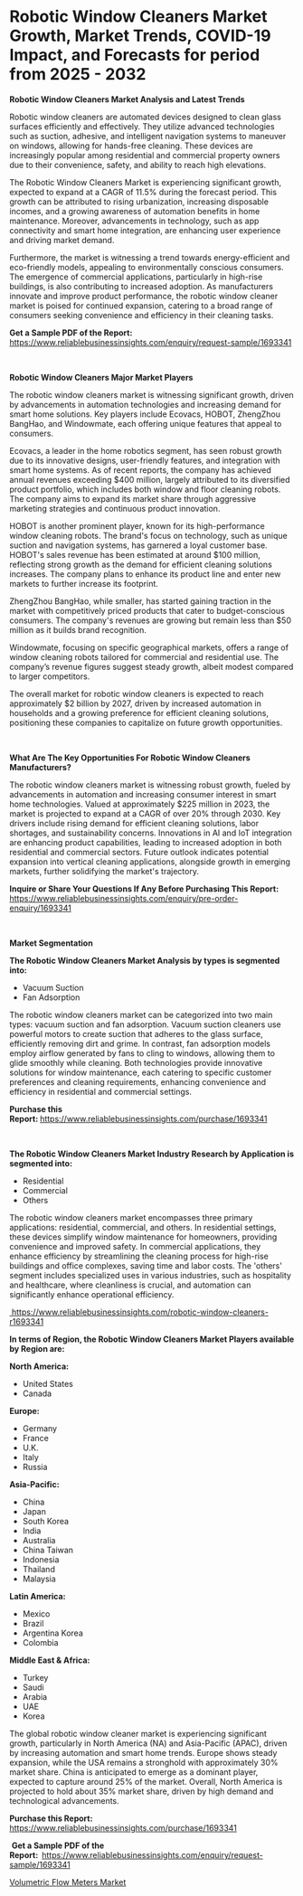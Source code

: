 <p><h1>Robotic Window Cleaners Market Growth, Market Trends, COVID-19 Impact, and Forecasts for period from 2025 - 2032</h1></p><p><strong>Robotic Window Cleaners Market Analysis and Latest Trends</strong></p>
<p><p>Robotic window cleaners are automated devices designed to clean glass surfaces efficiently and effectively. They utilize advanced technologies such as suction, adhesive, and intelligent navigation systems to maneuver on windows, allowing for hands-free cleaning. These devices are increasingly popular among residential and commercial property owners due to their convenience, safety, and ability to reach high elevations.</p><p>The Robotic Window Cleaners Market is experiencing significant growth, expected to expand at a CAGR of 11.5% during the forecast period. This growth can be attributed to rising urbanization, increasing disposable incomes, and a growing awareness of automation benefits in home maintenance. Moreover, advancements in technology, such as app connectivity and smart home integration, are enhancing user experience and driving market demand.</p><p>Furthermore, the market is witnessing a trend towards energy-efficient and eco-friendly models, appealing to environmentally conscious consumers. The emergence of commercial applications, particularly in high-rise buildings, is also contributing to increased adoption. As manufacturers innovate and improve product performance, the robotic window cleaner market is poised for continued expansion, catering to a broad range of consumers seeking convenience and efficiency in their cleaning tasks.</p></p>
<p><strong>Get a Sample PDF of the Report:&nbsp;</strong> <a href="https://www.reliablebusinessinsights.com/enquiry/request-sample/1693341?utm_campaign=3134&utm_medium=2&utm_source=Github&utm_content=ia&utm_term=08042025&utm_id=robotic-window-cleaners">https://www.reliablebusinessinsights.com/enquiry/request-sample/1693341</a></p>
<p>&nbsp;</p>
<p><strong>Robotic Window Cleaners Major Market Players</strong></p>
<p><p>The robotic window cleaners market is witnessing significant growth, driven by advancements in automation technologies and increasing demand for smart home solutions. Key players include Ecovacs, HOBOT, ZhengZhou BangHao, and Windowmate, each offering unique features that appeal to consumers.</p><p>Ecovacs, a leader in the home robotics segment, has seen robust growth due to its innovative designs, user-friendly features, and integration with smart home systems. As of recent reports, the company has achieved annual revenues exceeding $400 million, largely attributed to its diversified product portfolio, which includes both window and floor cleaning robots. The company aims to expand its market share through aggressive marketing strategies and continuous product innovation.</p><p>HOBOT is another prominent player, known for its high-performance window cleaning robots. The brand's focus on technology, such as unique suction and navigation systems, has garnered a loyal customer base. HOBOT's sales revenue has been estimated at around $100 million, reflecting strong growth as the demand for efficient cleaning solutions increases. The company plans to enhance its product line and enter new markets to further increase its footprint.</p><p>ZhengZhou BangHao, while smaller, has started gaining traction in the market with competitively priced products that cater to budget-conscious consumers. The company's revenues are growing but remain less than $50 million as it builds brand recognition.</p><p>Windowmate, focusing on specific geographical markets, offers a range of window cleaning robots tailored for commercial and residential use. The company’s revenue figures suggest steady growth, albeit modest compared to larger competitors.</p><p>The overall market for robotic window cleaners is expected to reach approximately $2 billion by 2027, driven by increased automation in households and a growing preference for efficient cleaning solutions, positioning these companies to capitalize on future growth opportunities.</p></p>
<p>&nbsp;</p>
<p><strong>What Are The Key Opportunities For Robotic Window Cleaners Manufacturers?</strong></p>
<p><p>The robotic window cleaners market is witnessing robust growth, fueled by advancements in automation and increasing consumer interest in smart home technologies. Valued at approximately $225 million in 2023, the market is projected to expand at a CAGR of over 20% through 2030. Key drivers include rising demand for efficient cleaning solutions, labor shortages, and sustainability concerns. Innovations in AI and IoT integration are enhancing product capabilities, leading to increased adoption in both residential and commercial sectors. Future outlook indicates potential expansion into vertical cleaning applications, alongside growth in emerging markets, further solidifying the market's trajectory.</p></p>
<p><strong>Inquire or Share Your Questions If Any Before Purchasing This Report:</strong> <a href="https://www.reliablebusinessinsights.com/enquiry/pre-order-enquiry/1693341?utm_campaign=3134&utm_medium=2&utm_source=Github&utm_content=ia&utm_term=08042025&utm_id=robotic-window-cleaners">https://www.reliablebusinessinsights.com/enquiry/pre-order-enquiry/1693341</a></p>
<p>&nbsp;</p>
<p><strong>Market Segmentation</strong></p>
<p><strong>The Robotic Window Cleaners Market Analysis by types is segmented into:</strong></p>
<p><ul><li>Vacuum Suction</li><li>Fan Adsorption</li></ul></p>
<p><p>The robotic window cleaners market can be categorized into two main types: vacuum suction and fan adsorption. Vacuum suction cleaners use powerful motors to create suction that adheres to the glass surface, efficiently removing dirt and grime. In contrast, fan adsorption models employ airflow generated by fans to cling to windows, allowing them to glide smoothly while cleaning. Both technologies provide innovative solutions for window maintenance, each catering to specific customer preferences and cleaning requirements, enhancing convenience and efficiency in residential and commercial settings.</p></p>
<p><strong>Purchase this Report:&nbsp;</strong><a href="https://www.reliablebusinessinsights.com/purchase/1693341?utm_campaign=3134&utm_medium=2&utm_source=Github&utm_content=ia&utm_term=08042025&utm_id=robotic-window-cleaners">https://www.reliablebusinessinsights.com/purchase/1693341</a></p>
<p>&nbsp;</p>
<p><strong>The Robotic Window Cleaners Market Industry Research by Application is segmented into:</strong></p>
<p><ul><li>Residential</li><li>Commercial</li><li>Others</li></ul></p>
<p><p>The robotic window cleaners market encompasses three primary applications: residential, commercial, and others. In residential settings, these devices simplify window maintenance for homeowners, providing convenience and improved safety. In commercial applications, they enhance efficiency by streamlining the cleaning process for high-rise buildings and office complexes, saving time and labor costs. The 'others' segment includes specialized uses in various industries, such as hospitality and healthcare, where cleanliness is crucial, and automation can significantly enhance operational efficiency.</p></p>
<p><a href="https://www.reliablebusinessinsights.com/robotic-window-cleaners-r1693341?utm_campaign=3134&utm_medium=2&utm_source=Github&utm_content=ia&utm_term=08042025&utm_id=robotic-window-cleaners">&nbsp;https://www.reliablebusinessinsights.com/robotic-window-cleaners-r1693341</a></p>
<p><strong>In terms of Region, the Robotic Window Cleaners Market Players available by Region are:</strong></p>
<p>
    <p> <strong> North America: </strong>
        <ul>
            <li>United States</li>
            <li>Canada</li>
        </ul>
        </p> 
    <p> <strong> Europe: </strong>
        <ul>
            <li>Germany</li>
            <li>France</li>
            <li>U.K.</li>
            <li>Italy</li>
            <li>Russia</li>
        </ul>
        </p> 
    <p> <strong> Asia-Pacific: </strong>
        <ul>
            <li>China</li>
            <li>Japan</li>
            <li>South Korea</li>
            <li>India</li>
            <li>Australia</li>
            <li>China Taiwan</li>
            <li>Indonesia</li>
            <li>Thailand</li>
            <li>Malaysia</li>
        </ul>
        </p> 
    <p> <strong> Latin America: </strong>
        <ul>
            <li>Mexico</li>
            <li>Brazil</li>
            <li>Argentina Korea</li>
            <li>Colombia</li>
        </ul>
        </p> 
    <p> <strong> Middle East & Africa: </strong>
        <ul>
            <li>Turkey</li>
            <li>Saudi</li>
            <li>Arabia</li>
            <li>UAE</li>
            <li>Korea</li>
        </ul>
    </p>
    </p>
<p><p>The global robotic window cleaner market is experiencing significant growth, particularly in North America (NA) and Asia-Pacific (APAC), driven by increasing automation and smart home trends. Europe shows steady expansion, while the USA remains a stronghold with approximately 30% market share. China is anticipated to emerge as a dominant player, expected to capture around 25% of the market. Overall, North America is projected to hold about 35% market share, driven by high demand and technological advancements.</p></p>
<p><strong>Purchase this Report: </strong><a href="https://www.reliablebusinessinsights.com/purchase/1693341?utm_campaign=3134&utm_medium=2&utm_source=Github&utm_content=ia&utm_term=08042025&utm_id=robotic-window-cleaners">https://www.reliablebusinessinsights.com/purchase/1693341</a></p>
<p>&nbsp;<strong>Get a Sample PDF of the Report:&nbsp;&nbsp;</strong><a href="https://www.reliablebusinessinsights.com/enquiry/request-sample/1693341?utm_campaign=3134&utm_medium=2&utm_source=Github&utm_content=ia&utm_term=08042025&utm_id=robotic-window-cleaners">https://www.reliablebusinessinsights.com/enquiry/request-sample/1693341</a></p>
<p><strong></strong></p>
<p><p><a href="https://github.com/dushornerfe/Market-Research-Report-List-1/blob/main/volumetric-flow-meters-market.md?utm_campaign=3134&utm_medium=2&utm_source=Github&utm_content=ia&utm_term=08042025&utm_id=robotic-window-cleaners">Volumetric Flow Meters Market</a></p></p>